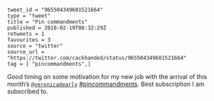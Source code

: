 ```
tweet_id = "965504349601521664"
type = "tweet"
title = "Pin commandments"
published = 2018-02-19T08:32:29Z
retweets = 1
favourites = 3
source = "twitter"
source_url = "https://twitter.com/cackhanded/status/965504349601521664"
tag = [ "pincommandments",]
```

Good timing on some motivation for my new job with the arrival of this month’s [`@veronicadearly`](https://twitter.com/veronicadearly) [#pincommandments](/tags/pincommandments/). Best subscription I am subscribed to.

<p class='image'><img src='http://mnf.m17s.net/2018/02/19/DWYpE1JX0AAIqjd.jpg' alt=''></p>

